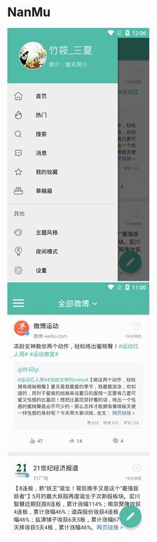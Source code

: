 # NanMu
![导航栏](https://github.com/PhoeBe-NanMu/NanMu/blob/main/navigationview.png "导航栏")
![主界面浏览列表](https://github.com/PhoeBe-NanMu/NanMu/blob/main/main.png "主界面浏览列表")

